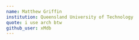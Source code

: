 ```yaml
---
name: Matthew Griffin
institution: Queensland University of Technology
quote: i use arch btw
github_user: xMdb
---
```

